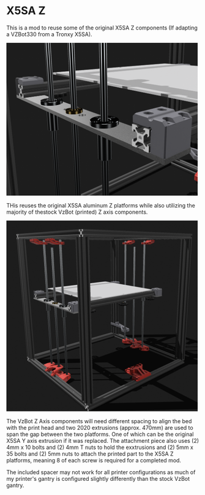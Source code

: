 # X5SA Z
This is a mod to reuse some of the original X5SA Z components (If adapting a VZBot330 from a Tronxy X5SA).

<img src="./X5SA_Z_Close.png" alt="Printed Part" width="500">

THis reuses the original X5SA aluminum Z platforms while also utilizing the majority of thestock VzBot (printed) Z axis components.

<img src="./X5SA_Z_Full.png" alt="Full Bed System" width="500">

The VzBot Z Axis components will need different spacing to align the bed with the print head and two 2020 extrusions (approx. 470mm) are used to span the gap between the two platforms. One of which can be the original X5SA Y axis extrusion if it was replaced. The attachment piece also uses (2) 4mm x 10 bolts and (2) 4mm T nuts to hold the exxtrusions and (2) 5mm x 35 bolts and (2) 5mm nuts to attach the printed part to the X5SA Z platforms, meaning 8 of each screw is required for a completed mod.


The included spacer may not work for all printer configurations as much of my printer's gantry is configured slightly differently than the stock VzBot gantry.
